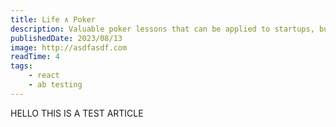 ```yaml
---
title: Life ∧ Poker
description: Valuable poker lessons that can be applied to startups, business, and life.
publishedDate: 2023/08/13
image: http://asdfasdf.com
readTime: 4
tags:
    - react
    - ab testing
---
```


HELLO THIS IS A TEST ARTICLE
